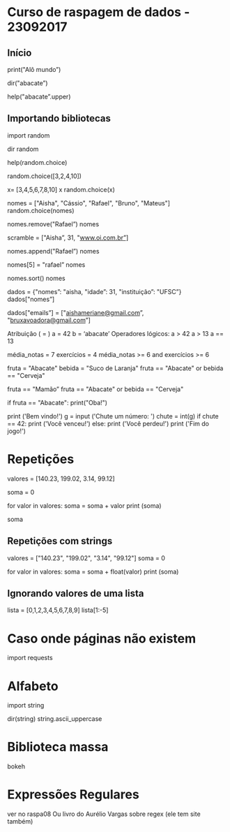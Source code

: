 # Curso de raspagem de dados - 23092017

## Início

print("Alô mundo”)

dir("abacate”)

help("abacate”.upper)

## Importando bibliotecas

import random

dir random

help(random.choice)

random.choice([3,2,4,10])

x= [3,4,5,6,7,8,10]
x
random.choice(x)

nomes = ["Aisha", "Cássio", "Rafael", "Bruno", "Mateus"]
random.choice(nomes)


nomes.remove("Rafael”)
nomes

scramble = ["Aisha”, 31, "www.oi.com.br”]

nomes.append("Rafael”)
nomes

nomes[5] = "rafael”
nomes


nomes.sort()
nomes


dados = {"nomes”: "aisha, "idade”: 31, "instituição”: "UFSC”}
dados["nomes”]

dados["emails”] = ["aishameriane@gmail.com”, "bruxavoadora@gmail.com”]


Atribuição ( = )
a = 42
b = ‘abacate’
Operadores lógicos:
a > 42
a > 13
a == 13

média_notas = 7
exercícios  = 4
média_notas >= 6 and exercícios >= 6



fruta = "Abacate"
bebida = "Suco de Laranja"
fruta == "Abacate" or bebida == "Cerveja"

fruta == "Mamão”
fruta == "Abacate" or bebida == "Cerveja"

if fruta == "Abacate":
	print("Oba!")


print ('Bem vindo!')
g = input ('Chute um número: ')
chute = int(g)
if chute == 42:
	print ('Você venceu!')
else:
	print ('Você perdeu!')
print ('Fim do jogo!')


# Repetições

valores = [140.23, 199.02, 3.14, 99.12]

soma = 0

for valor in valores:
    soma = soma + valor
    print (soma)

soma

## Repetições com strings

valores = ["140.23", "199.02", "3.14", "99.12"]
soma = 0

for valor in valores:
    soma = soma + float(valor)
    print (soma)

## Ignorando valores de uma lista

lista = [0,1,2,3,4,5,6,7,8,9]
lista[1:-5]

# Caso onde páginas não existem
import requests

# Alfabeto
import string

dir(string)
string.ascii_uppercase

# Biblioteca massa

bokeh

# Expressões Regulares

ver no raspa08
Ou livro do Aurélio Vargas sobre regex (ele tem site também)

